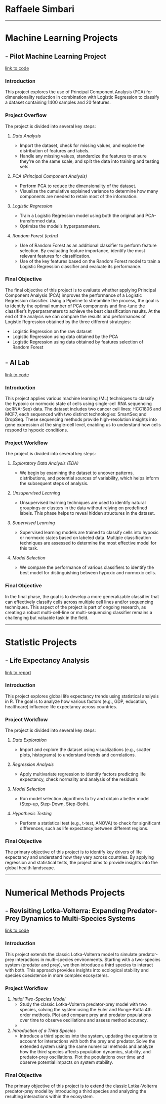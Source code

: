 # Raffaele Simbari
---

# **Machine Learning Projects**

## - **Pilot Machine Learning Project**
[link to code](https://raffaele233.github.io/ML_Individual_Project.html)

### Introduction
This project explores the use of Principal Component Analysis (PCA) for dimensionality reduction in combination with Logistic Regression to classify a dataset containing 1400 samples and 20 features. 

### Project Overflow
The project is divided into several key steps:

1. *Data Analysis*
   - Import the dataset, check for missing values, and explore the distribution of features and labels.
   - Handle any missing values, standardize the features to ensure they're on the same scale, and split the data into training and testing sets.
     
2. *PCA (Principal Component Analysis)*
   - Perform PCA to reduce the dimensionality of the dataset.
   - Visualize the cumulative explained variance to determine how many components are needed to retain most of the information.

3. *Logistic Regression*
   - Train a Logistic Regression model using both the original and PCA-transformed data.
   - Optimize the model’s hyperparameters.

4. *Random Forest (extra)*
   - Use of Random Forest as an additional classifier to perform feature selection. By evaluating feature importance, identify the most relevant features for classification.
   - Use of the key features based on the Random Forest model to train a Logistic Regression classifier and evaluate its performance.

### Final Objective
The final objective of this project is to evaluate whether applying Principal Component Analysis (PCA) improves the performance of a Logistic Regression classifier. Using a Pipeline to streamline the process, the goal is to identify the optimal number of PCA components and fine-tune the classifier’s hyperparameters to achieve the best classification results.
At the end of the analysis we can compare the results and performances of Logistic Regression obtained by the three different strategies:

- Logistic Regression on the raw dataset 
- Logistic Regression using data obtained by the PCA 
- Logistic Regression using data obtained by features selection of Random Forest
   
## - **AI Lab** 
[link to code](https://raffaele233.github.io/main_AILab.html)

### Introduction
This project applies various machine learning (ML) techniques to classify the hypoxic or normoxic state of cells using single-cell RNA sequencing (scRNA-Seq) data. The dataset includes two cancer cell lines: HCC1806 and MCF7, each sequenced with two distinct technologies: SmartSeq and DropSeq. These sequencing methods provide high-resolution insights into gene expression at the single-cell level, enabling us to understand how cells respond to hypoxic conditions.

### Project Workflow
The project is divided into several key steps:

1. *Exploratory Data Analysis (EDA)*
   - We begin by examining the dataset to uncover patterns, distributions, and potential sources of variability, which helps inform the subsequent steps of analysis.

2. *Unsupervised Learning*
   - Unsupervised learning techniques are used to identify natural groupings or clusters in the data without relying on predefined labels. This phase helps to reveal hidden structures in the dataset.

3. *Supervised Learning*
   - Supervised learning models are trained to classify cells into hypoxic or normoxic states based on labeled data. Multiple classification techniques are assessed to determine the most effective model for this task.

4. *Model Selection*
   - We compare the performance of various classifiers to identify the best model for distinguishing between hypoxic and normoxic cells.

### Final Objective
In the final phase, the goal is to develop a more generalizable classifier that can effectively classify cells across multiple cell lines and/or sequencing techniques. This aspect of the project is part of ongoing research, as creating a robust multi-cell-line or multi-sequencing classifier remains a challenging but valuable task in the field.

---

# **Statistic Projects**

## - **Life Expectancy Analysis** 
[link to report](https://raffaele233.github.io/Analyzing_Life_Expectancy.pdf)

### Introduction
This project explores global life expectancy trends using statistical analysis in R. The goal is to analyze how various factors (e.g., GDP, education, healthcare) influence life expectancy across countries.

### Project Workflow
The project is divided into several key steps:

1. *Data Exploration*
   - Import and explore the dataset using visualizations (e.g., scatter plots, histograms) to understand trends and correlations.

2. *Regression Analysis*
   - Apply multivariate regression to identify factors predicting life expectancy, check normality and analysis of the residuals

3. *Model Selection*
   - Run model selection algorithms to try and obtain a better model (Step-up, Step-Down, Step-Both).

4. *Hypothesis Testing*
   - Perform a statistical test (e.g., t-test, ANOVA) to check for significant differences, such as life expectancy between different regions.

### Final Objective
The primary objective of this project is to identify key drivers of life expectancy and understand how they vary across countries. By applying regression and statistical tests, the project aims to provide insights into the global health landscape.

---

# **Numerical Methods Projects** 

## - **Revisiting Lotka-Volterra: Expanding Predator-Prey Dynamics to Multi-Species Systems** 
[link to code](https://raffaele233.github.io/Project.html)

### Introduction
This project extends the classic Lotka-Volterra model to simulate predator-prey interactions in multi-species environments. Starting with a two-species system (predator and prey), we then introduce a third species to interact with both. This approach provides insights into ecological stability and species coexistence in more complex ecosystems.

### Project Workflow
1. *Initial Two-Species Model*
   - Study the classic Lotka-Volterra predator-prey model with two species, solving the system using the Euler and Runge-Kutta 4th order methods. Plot and compare prey and predator populations over time to observe oscillations and assess method accuracy.
   - 
2. *Introduction of a Third Species*
   - Introduce a third species into the system, updating the equations to account for interactions with both the prey and predator. Solve the extended system using the same numerical methods and analyze how the third species affects population dynamics, stability, and predator-prey oscillations. Plot the populations over time and observe potential impacts on system stability.

### FInal Objective
The primary objective of this project is to extend the classic Lotka-Volterra predator-prey model by introducing a third species and analyzing the resulting interactions within the ecosystem.










  
  

